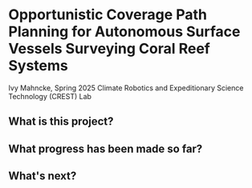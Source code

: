 # Opportunistic Coverage Path Planning for Autonomous Surface Vessels Surveying Coral Reef Systems
Ivy Mahncke, Spring 2025
Climate Robotics and Expeditionary Science Technology (CREST) Lab

## What is this project?

## What progress has been made so far?

## What's next?
